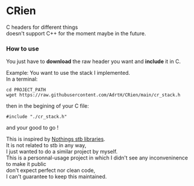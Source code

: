 # CRien
C headers for different things  
doesn't support C++ for the moment maybe in the future.

### How to use
You just have to **download** the raw header you want and **include** it in C.

Example:
You want to use the stack I implemented.  
In a terminal:  
```
cd PROJECT_PATH
wget https://raw.githubusercontent.com/AdrtH/CRien/main/cr_stack.h
```  
then in the begining of your C file:
```
#include "./cr_stack.h"
```
and your good to go !


This is inspired by [Nothings stb libraries](https://github.com/nothings/stb).  
It is not related to stb in any way,  
I just wanted to do a similar project by myself.  
This is a personnal-usage project in which I didn't see any inconveninence to make it public   
don't expect perfect nor clean code,  
I can't guarantee to keep this maintained.
